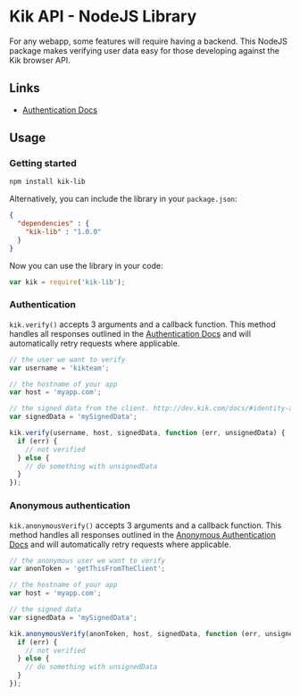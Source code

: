 Kik API - NodeJS Library
==========================

For any webapp, some features will require having a backend. This NodeJS package makes verifying user data easy for those developing against the Kik browser API.

Links
-----
* [Authentication Docs](http://dev.kik.com/docs/#identity-auth)

Usage
-----

### Getting started

```sh
npm install kik-lib
```

Alternatively, you can include the library in your `package.json`:
```json
{
  "dependencies" : {
    "kik-lib" : "1.0.0"
  }
}
```

Now you can use the library in your code:

```js
var kik = require('kik-lib');
```



### Authentication

`kik.verify()` accepts 3 arguments and a callback function.
This method handles all responses outlined in the [Authentication Docs](http://dev.kik.com/docs/#identity-auth) and will automatically retry requests where applicable.

```js
// the user we want to verify
var username = 'kikteam';

// the hostname of your app
var host = 'myapp.com';

// the signed data from the client. http://dev.kik.com/docs/#identity-auth
var signedData = 'mySignedData';

kik.verify(username, host, signedData, function (err, unsignedData) {
  if (err) {
    // not verified
  } else {
    // do something with unsignedData
  }
});
```

### Anonymous authentication

`kik.anonymousVerify()` accepts 3 arguments and a callback function.
This method handles all responses outlined in the [Anonymous Authentication Docs](http://dev.kik.com/docs/#identity-anon) and will automatically retry requests where applicable.

```js
// the anonymous user we want to verify
var anonToken = 'getThisFromTheClient';

// the hostname of your app
var host = 'myapp.com';

// the signed data
var signedData = 'mySignedData';

kik.anonymousVerify(anonToken, host, signedData, function (err, unsignedData) {
  if (err) {
    // not verified
  } else {
    // do something with unsignedData
  }
});
```
